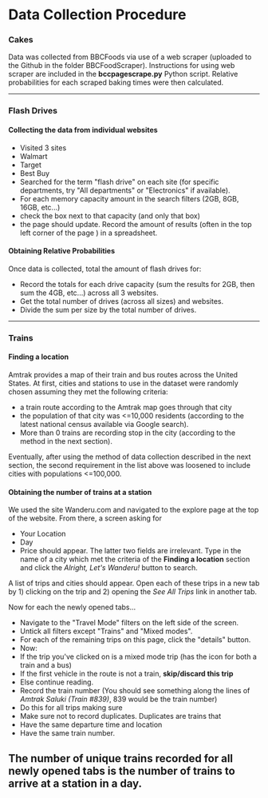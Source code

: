 # Data Collection Procedure
### Cakes
Data was collected from BBCFoods via use of a web scraper (uploaded to the Github in the folder BBCFoodScraper). Instructions for using web scraper are included in the **bccpagescrape.py** Python script. Relative probabilities for each scraped baking times were then calculated.

------------
### Flash Drives
#### Collecting the data from individual websites
- Visited 3 sites
 - Walmart
 - Target
 - Best Buy
- Searched for the term "flash drive" on each site (for specific departments, try "All departments" or "Electronics" if available).
- For each memory capacity amount in the search filters (2GB, 8GB, 16GB, etc...)
 - check the box next to that capacity (and only that box)
 - the page should update. Record the amount of results (often in the top left corner of the page ) in a spreadsheet.

#### Obtaining Relative Probabilities
 Once data is collected, total the amount of flash drives for:
  - Record the totals for each drive capacity (sum the results for 2GB, then sum the 4GB, etc...) across all 3 websites.
  - Get the total number of drives (across all sizes) and websites.
  - Divide the sum per size by the total number of drives.

------------
### Trains
#### Finding a location
Amtrak provides a map of their train and bus routes across the United States. At first, cities and stations to use in the dataset were randomly chosen assuming they met the following criteria:
  - a train route according to the Amtrak map goes through that city
  - the population of that city was <=10,000 residents (according to the latest national census available via Google search).
  - More than 0 trains are recording stop in the city (according to the method in the next section).
  
Eventually, after using the method of data collection described in the next section, the second requirement in the list above was loosened to include cities with populations <=100,000.

#### Obtaining the number of trains at a station
We used the site Wanderu.com and navigated to the explore page at the top of the website. From there, a screen asking for 
 - Your Location
 - Day
 - Price
should appear. The latter two fields are irrelevant. Type in the name of a city which met the criteria of the **Finding a location** section and click the *Alright, Let's Wanderu!* button to search.

A list of trips and cities should appear. Open each of these trips in a new tab by 1) clicking on the trip and 2) opening the *See All Trips* link in another tab.

Now for each the newly opened tabs...
 - Navigate to the "Travel Mode" filters on the left side of the screen.
 - Untick all filters except "Trains" and "Mixed modes".
 - For each of the remaining trips on this page, click the "details" button.
 - Now:
  - If the trip you've clicked on is a mixed mode trip (has the icon for both a train and a bus)
   - If the first vehicle in the route is not a train, **skip/discard this trip**
   - Else continue reading.
  - Record the train number (You should see something along the lines of *Amtrak Saluki (Train #839)*, 839 would be the train number)
  - Do this for all trips making sure
  - Make sure not to record duplicates. Duplicates are trains that
   - Have the same departure time and location
   - Have the same train number.

The number of unique trains recorded for all newly opened tabs is the number of trains to arrive at a station in a day.
------------


